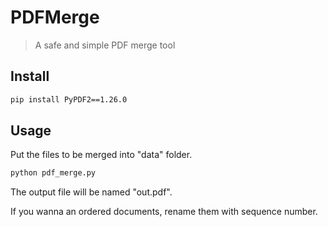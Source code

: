 # PDFMerge 

> A safe and simple PDF merge tool

## Install
```bash
pip install PyPDF2==1.26.0
```

## Usage
Put the files to be merged into "data" folder.
```bash
python pdf_merge.py
```

The output file will be named "out.pdf".

If you wanna an ordered documents, rename them with sequence number.




